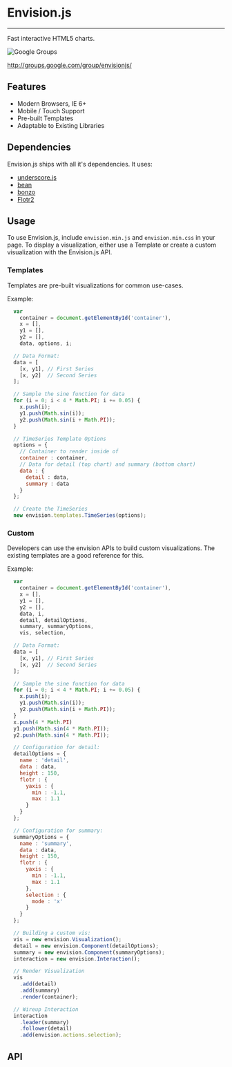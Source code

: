 # Envision.js
-------------

Fast interactive HTML5 charts.

![Google Groups](http://groups.google.com/intl/en/images/logos/groups_logo_sm.gif)

http://groups.google.com/group/envisionjs/

## Features

* Modern Browsers, IE 6+
* Mobile / Touch Support
* Pre-built Templates
* Adaptable to Existing Libraries

## Dependencies

Envision.js ships with all it's dependencies.  It uses:

* <a href="http://documentcloud.github.com/underscore/">underscore.js</a>
* <a href="https://github.com/fat/bean">bean</a>
* <a href="https://github.com/ded/bonzo">bonzo</a>
* <a href="http://humblesoftware.com/flotr2/">Flotr2</a>

## Usage

To use Envision.js, include `envision.min.js` and `envision.min.css` in your
page. To display a visualization, either use a Template or create a custom
visualization with the Envision.js API.

### Templates

Templates are pre-built visualizations for common use-cases.

Example: 

```javascript
  var
    container = document.getElementById('container'),
    x = [],
    y1 = [],
    y2 = [],
    data, options, i;

  // Data Format:
  data = [
    [x, y1], // First Series
    [x, y2]  // Second Series
  ];

  // Sample the sine function for data
  for (i = 0; i < 4 * Math.PI; i += 0.05) {
    x.push(i);
    y1.push(Math.sin(i));
    y2.push(Math.sin(i + Math.PI));
  }

  // TimeSeries Template Options
  options = {
    // Container to render inside of
    container : container,
    // Data for detail (top chart) and summary (bottom chart)
    data : {
      detail : data,
      summary : data
    }
  };

  // Create the TimeSeries
  new envision.templates.TimeSeries(options);
```

### Custom

Developers can use the envision APIs to build custom visualizations.  The
existing templates are a good reference for this.

Example: 

```javascript
  var
    container = document.getElementById('container'),
    x = [],
    y1 = [],
    y2 = [],
    data, i,
    detail, detailOptions,
    summary, summaryOptions,
    vis, selection,

  // Data Format:
  data = [
    [x, y1], // First Series
    [x, y2]  // Second Series
  ];

  // Sample the sine function for data
  for (i = 0; i < 4 * Math.PI; i += 0.05) {
    x.push(i);
    y1.push(Math.sin(i));
    y2.push(Math.sin(i + Math.PI));
  }
  x.push(4 * Math.PI)
  y1.push(Math.sin(4 * Math.PI));
  y2.push(Math.sin(4 * Math.PI));

  // Configuration for detail:
  detailOptions = {
    name : 'detail',
    data : data,
    height : 150,
    flotr : {
      yaxis : {
        min : -1.1,
        max : 1.1
      }
    }
  };

  // Configuration for summary:
  summaryOptions = {
    name : 'summary',
    data : data,
    height : 150,
    flotr : {
      yaxis : {
        min : -1.1,
        max : 1.1
      },
      selection : {
        mode : 'x'
      }
    }
  };

  // Building a custom vis:
  vis = new envision.Visualization();
  detail = new envision.Component(detailOptions);
  summary = new envision.Component(summaryOptions);
  interaction = new envision.Interaction();

  // Render Visualization
  vis
    .add(detail)
    .add(summary)
    .render(container);

  // Wireup Interaction
  interaction
    .leader(summary)
    .follower(detail)
    .add(envision.actions.selection);
```

## API


